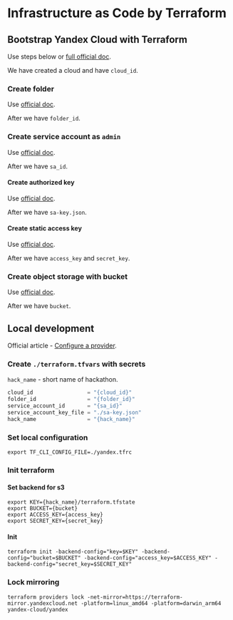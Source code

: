 # Infrastructure as Code by Terraform

## Bootstrap Yandex Cloud with Terraform

Use steps below or
[full official doc](https://cloud.yandex.com/en-ru/docs/tutorials/infrastructure-management/terraform-quickstart).

We have created a cloud and have `cloud_id`.

### Create folder

Use [official doc](https://cloud.yandex.com/en-ru/docs/resource-manager/operations/folder/create).

After we have `folder_id`.

### Create service account as `admin`

Use [official doc](https://cloud.yandex.com/en-ru/docs/iam/operations/sa/create).

After we have `sa_id`.

#### Create authorized key

Use [official doc](https://cloud.yandex.com/en-ru/docs/iam/operations/authorized-key/create).

After we have `sa-key.json`.

#### Create static access key

Use [official doc](https://cloud.yandex.com/en-ru/docs/iam/operations/sa/create-access-key).

After we have `access_key` and `secret_key`.

### Create object storage with bucket

Use [official doc](https://cloud.yandex.com/en-ru/docs/storage/quickstart#the-first-bucket).

After we have `bucket`.

## Local development

Official article -
[Configure a provider](https://cloud.yandex.com/en-ru/docs/tutorials/infrastructure-management/terraform-quickstart#configure-provider).

### Create `./terraform.tfvars` with secrets

`hack_name` - short name of hackathon.

```terraform
cloud_id                 = "{cloud_id}"
folder_id                = "{folder_id}"
service_account_id       = "{sa_id}"
service_account_key_file = "./sa-key.json"
hack_name                = "{hack_name}"
```

### Set local configuration

```shell
export TF_CLI_CONFIG_FILE=./yandex.tfrc
```

### Init terraform

#### Set backend for s3

```shell
export KEY={hack_name}/terraform.tfstate
export BUCKET={bucket}
export ACCESS_KEY={access_key}
export SECRET_KEY={secret_key}
```

#### Init

```shell
terraform init -backend-config="key=$KEY" -backend-config="bucket=$BUCKET" -backend-config="access_key=$ACCESS_KEY" -backend-config="secret_key=$SECRET_KEY"
```

### Lock mirroring

```shell
terraform providers lock -net-mirror=https://terraform-mirror.yandexcloud.net -platform=linux_amd64 -platform=darwin_arm64 yandex-cloud/yandex
```
